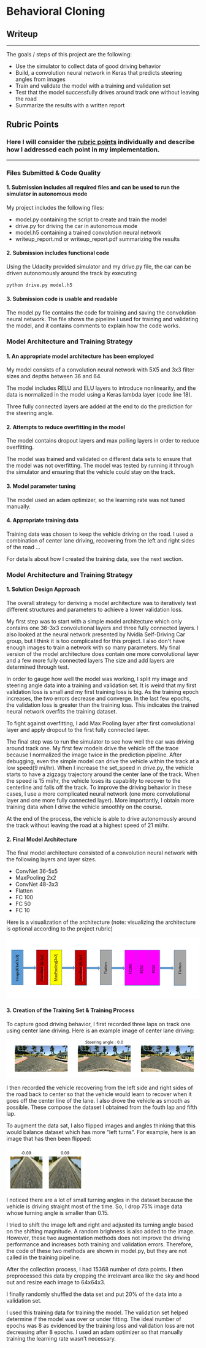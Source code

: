 # Behavioral Cloning

## Writeup

---

The goals / steps of this project are the following:
* Use the simulator to collect data of good driving behavior
* Build, a convolution neural network in Keras that predicts steering angles from images
* Train and validate the model with a training and validation set
* Test that the model successfully drives around track one without leaving the road
* Summarize the results with a written report


[//]: # (Image References)

[image1]: ./examples/Model_Architecture.png "Model Visualization"
[image2]: ./examples/center_driving.PNG "Grayscaling"
[image3]: ./examples/flip.PNG "Recovery Image"

## Rubric Points
### Here I will consider the [rubric points](https://review.udacity.com/#!/rubrics/432/view) individually and describe how I addressed each point in my implementation.  

---
### Files Submitted & Code Quality

#### 1. Submission includes all required files and can be used to run the simulator in autonomous mode

My project includes the following files:
* model.py containing the script to create and train the model
* drive.py for driving the car in autonomous mode
* model.h5 containing a trained convolution neural network 
* writeup_report.md or writeup_report.pdf summarizing the results

#### 2. Submission includes functional code
Using the Udacity provided simulator and my drive.py file, the car can be driven autonomously around the track by executing 
```sh
python drive.py model.h5
```

#### 3. Submission code is usable and readable

The model.py file contains the code for training and saving the convolution neural network. The file shows the pipeline I used for training and validating the model, and it contains comments to explain how the code works.

### Model Architecture and Training Strategy

#### 1. An appropriate model architecture has been employed

My model consists of a convolution neural network with 5X5 and 3x3 filter sizes and depths between 36 and 64.

The model includes RELU and ELU layers to introduce nonlinearity, and the data is normalized in the model using a Keras lambda layer (code line 18). 

Three fully connected layers are added at the end to do the prediction for the steering angle.

#### 2. Attempts to reduce overfitting in the model

The model contains dropout layers and max polling layers in order to reduce overfitting. 

The model was trained and validated on different data sets to ensure that the model was not overfitting. The model was tested by running it through the simulator and ensuring that the vehicle could stay on the track.

#### 3. Model parameter tuning

The model used an adam optimizer, so the learning rate was not tuned manually.

#### 4. Appropriate training data

Training data was chosen to keep the vehicle driving on the road. I used a combination of center lane driving, recovering from the left and right sides of the road ... 

For details about how I created the training data, see the next section. 

### Model Architecture and Training Strategy

#### 1. Solution Design Approach

The overall strategy for deriving a model architecture was to iteratively test different structures and parameters to achieve a lower validation loss.

My first step was to start with a simple model architecture which only contains one 36-3x3 convolutional layers and three fully connected layers. I also looked at the neural network presented by Nvidia Self-Driving Car group, but I think it is too complicated for this project. I also don't have enough images to train a network with so many parameters. My final version of the model architecture does contain one more convolutional layer and a few more fully connected layers The size and add layers are determined through test.

In order to gauge how well the model was working, I split my image and steering angle data into a training and validation set. It is weird that my first validation loss is small and my first training loss is big. As the training epoch increases, the two errors decrease and converge. In the last few epochs, the validation loss is greater than the training loss. This indicates the trained neural network overfits the training dataset. 

To fight against overfitting, I add Max Pooling layer after first convolutional layer and apply dropout to the first fully connected layer.

The final step was to run the simulator to see how well the car was driving around track one. My first few models drive the vehicle off the trace because I normalized the image twice in the prediction pipeline. After debugging, even the simple model can drive the vehicle within the track at a low speed(9 mi/hr). When I increase the set_speed in drive.py, the vehicle starts to have a zigzagy trajectory around the center lane of the track. When the speed is 15 mi/hr, the vehicle loses its capability to recover to the centerline and falls off the track. To improve the driving behavior in these cases, I use a more complicated neural network (one more convolutional layer and one more fully connected layer). More importantly, I obtain more training data when I drive the vehicle smoothly on the course. 

At the end of the process, the vehicle is able to drive autonomously around the track without leaving the road at a highest speed of 21 mi/hr. 

#### 2. Final Model Architecture

The final model architecture consisted of a convolution neural network with the following layers and layer sizes.
* ConvNet 36-5x5
* MaxPooling 2x2
* ConvNet 48-3x3
* Flatten
* FC 100
* FC 50
* FC 10

Here is a visualization of the architecture (note: visualizing the architecture is optional according to the project rubric)

![alt text][image1]

#### 3. Creation of the Training Set & Training Process

To capture good driving behavior, I first recorded three laps on track one using center lane driving. Here is an example image of center lane driving:

![alt text][image2]

I then recorded the vehicle recovering from the left side and right sides of the road back to center so that the vehicle would learn to recover when it goes off the center line of the lane. I also drove the vehicle as smooth as possible. These compose the dataset I obtained from the fouth lap and fifth lap.

To augment the data sat, I also flipped images and angles thinking that this would balance dataset which has more "left turns". For example, here is an image that has then been flipped:

![alt text][image3]

I noticed there are a lot of small turning angles in the dataset because the vehicle is driving straight most of the time. So, I drop 75% image data whose turning angle is smaller than 0.15.

I tried to shift the image left and right and adjusted its turning angle based on the shifting magnitude. A random brighness is also added to the image. However, these two augmentation methods does not improve the driving performance and increases both training and validation errors. Therefore, the code of these two methods are shown in model.py, but they are not called in the training pipeline. 

After the collection process, I had 15368 number of data points. I then preprocessed this data by cropping the irrelevant area like the sky and hood out and resize each image to 64x64x3.  


I finally randomly shuffled the data set and put 20% of the data into a validation set. 

I used this training data for training the model. The validation set helped determine if the model was over or under fitting. The ideal number of epochs was 8 as evidenced by the training loss and validation loss are not decreasing after 8 epochs. I used an adam optimizer so that manually training the learning rate wasn't necessary.

